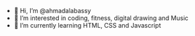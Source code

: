 - 👋 Hi, I’m @ahmadalabassy
- 👀 I’m interested in coding, fitness, digital drawing and Music
- 🌱 I’m currently learning HTML, CSS and Javascript

<!---
ahmadalabassy/ahmadalabassy is a ✨ special ✨ repository because its `README.md` (this file) appears on your GitHub profile.
You can click the Preview link to take a look at your changes.
--->
